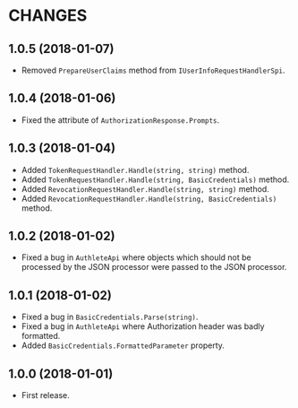 CHANGES
=======

1.0.5 (2018-01-07)
------------------

- Removed `PrepareUserClaims` method from `IUserInfoRequestHandlerSpi`.


1.0.4 (2018-01-06)
------------------

- Fixed the attribute of `AuthorizationResponse.Prompts`.


1.0.3 (2018-01-04)
------------------

- Added `TokenRequestHandler.Handle(string, string)` method.
- Added `TokenRequestHandler.Handle(string, BasicCredentials)` method.
- Added `RevocationRequestHandler.Handle(string, string)` method.
- Added `RevocationRequestHandler.Handle(string, BasicCredentials)` method.


1.0.2 (2018-01-02)
------------------

- Fixed a bug in `AuthleteApi` where objects which
  should not be processed by the JSON processor
  were passed to the JSON processor.


1.0.1 (2018-01-02)
------------------

- Fixed a bug in `BasicCredentials.Parse(string)`.
- Fixed a bug in `AuthleteApi` where Authorization header was badly formatted.
- Added `BasicCredentials.FormattedParameter` property.


1.0.0 (2018-01-01)
------------------

- First release.
